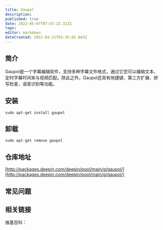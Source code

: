 ```yaml
---
title: Gaupol
description: 
published: true
date: 2022-05-07T07:47:22.322Z
tags: 
editor: markdown
dateCreated: 2022-04-21T03:35:02.043Z
---
```


## 简介

Gaupol是一个字幕编辑软件，支持多种字幕文件格式，通过它您可以编辑文本、定时字幕时间来与视频匹配。除此之外，Gaupol还具有快捷键、第三方扩展、拼写检查，语音识别等功能。

## 安装

`sudo apt-get install gaupol`

## 卸载

`sudo apt-get remove gaupol`

## 仓库地址

[http://packages.deepin.com/deepin/pool/main/g/gaupol/](http://packages.deepin.com/deepin/pool/main/g/gaupol/)

## 常见问题

## 相关链接

维基百科：
